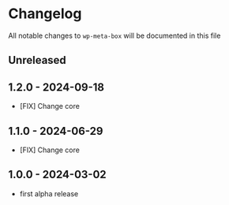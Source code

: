 # Changelog

All notable changes to `wp-meta-box` will be documented in this file

## Unreleased

## 1.2.0 - 2024-09-18

- [FIX] Change core

## 1.1.0 - 2024-06-29

- [FIX] Change core

## 1.0.0 - 2024-03-02

- first alpha release
